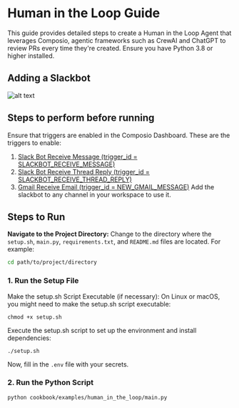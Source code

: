 # Human in the Loop Guide

This guide provides detailed steps to create a Human in the Loop Agent that leverages Composio, agentic frameworks such as CrewAI and ChatGPT to review PRs every time they're created. Ensure you have Python 3.8 or higher installed.

## Adding a Slackbot
![alt text](https://github.com/composiohq/composio/blob/master/python/examples/advanced_agents/slack_bot_agent/adding_slack_bot.gif?raw=true)

## Steps to perform before running

Ensure that triggers are enabled in the Composio Dashboard. These are the triggers to enable:
1. [Slack Bot Receive Message (trigger_id = SLACKBOT_RECEIVE_MESSAGE)](https://app.composio.dev/app/slackbot)
2. [Slack Bot Receive Thread Reply (trigger_id = SLACKBOT_RECEIVE_THREAD_REPLY)](https://app.composio.dev/app/slackbot)
3. [Gmail Receive Email (trigger_id = NEW_GMAIL_MESSAGE)](https://app.composio.dev/app/gmail)
Add the slackbot to any channel in your workspace to use it.

## Steps to Run

**Navigate to the Project Directory:**
Change to the directory where the `setup.sh`, `main.py`, `requirements.txt`, and `README.md` files are located. For example:
```sh
cd path/to/project/directory
```

### 1. Run the Setup File
Make the setup.sh Script Executable (if necessary):
On Linux or macOS, you might need to make the setup.sh script executable:
```shell
chmod +x setup.sh
```
Execute the setup.sh script to set up the environment and install dependencies:
```shell
./setup.sh
```
Now, fill in the `.env` file with your secrets.

### 2. Run the Python Script
```shell
python cookbook/examples/human_in_the_loop/main.py
```

